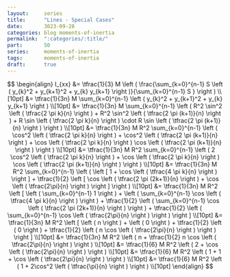 ```yaml
---
layout:     series
title:      "Lines - Special Cases"
date:       3023-09-28
categories: blog moments-of-inertia
permalink:  ":categories/:title/"
part:       50
series:     moments-of-inertia
tags:       moments-of-inertia
draft:      true
---
```


$$
\begin{align}
    I_{xx} 
    &= \tfrac{1}{3} M \left ( \frac{\sum_{k=0}^{n-1} S \left ( y_{k}^2 + y_{k+1}^2 + y_{k} y_{k+1} \right )}{\sum_{k=0}^{n-1} S } \right ) \\[10pt]
    &= \tfrac{1}{3n} M \sum_{k=0}^{n-1} \left ( y_{k}^2 + y_{k+1}^2 + y_{k} y_{k+1} \right ) \\[10pt]
    &= \tfrac{1}{3n} M \sum_{k=0}^{n-1} \left ( R^2 \sin^2 \left ( \tfrac{2 \pi k}{n} \right ) + R^2 \sin^2 \left ( \tfrac{2 \pi (k+1)}{n} \right ) + R \sin \left ( \tfrac{2 \pi k}{n} \right ) \cdot R \sin \left ( \tfrac{2 \pi (k+1)}{n} \right ) \right ) \\[10pt]
    &= \tfrac{1}{3n} M R^2 \sum_{k=0}^{n-1} \left ( \cos^2 \left ( \tfrac{2 \pi k}{n} \right ) + \cos^2 \left ( \tfrac{2 \pi (k+1)}{n} \right ) + \cos \left ( \tfrac{2 \pi k}{n} \right ) \cos \left ( \tfrac{2 \pi (k+1)}{n} \right ) \right ) \\[10pt]
    &= \tfrac{1}{3n} M R^2 \sum_{k=0}^{n-1} \left ( 2 \cos^2 \left ( \tfrac{2 \pi k}{n} \right ) + \cos \left ( \tfrac{2 \pi k}{n} \right ) \cos \left ( \tfrac{2 \pi (k+1)}{n} \right ) \right ) \\[10pt]
    &= \tfrac{1}{3n} M R^2 \sum_{k=0}^{n-1} \left ( \left [ 1 + \cos \left ( \tfrac{4 \pi k}{n} \right ) \right ] + \tfrac{1}{2} \left [ \cos \left ( \tfrac{2 \pi (2k+1)}{n} \right ) + \cos \left ( \tfrac{2\pi}{n} \right )  \right ] \right ) \\[10pt]
    &= \tfrac{1}{3n} M R^2 \left [ \left ( \sum_{k=0}^{n-1} 1 \right ) + \left ( \sum_{k=0}^{n-1} \cos \left ( \tfrac{4 \pi k}{n} \right ) \right ) + \tfrac{1}{2} \left ( \sum_{k=0}^{n-1} \cos \left ( \tfrac{2 \pi (2k+1)}{n} \right ) \right ) + \tfrac{1}{2} \left ( \sum_{k=0}^{n-1} \cos \left ( \tfrac{2\pi}{n} \right ) \right ) \right ] \\[10pt]
    &= \tfrac{1}{3n} M R^2 \left [ \left ( n \right ) + \left ( 0 \right ) + \tfrac{1}{2} \left ( 0 \right ) + \tfrac{1}{2} \left ( n \cos \left ( \tfrac{2\pi}{n} \right ) \right ) \right ] \\[10pt]
    &= \tfrac{1}{3n} M R^2 \left ( n + \tfrac{1}{2} n \cos \left ( \tfrac{2\pi}{n} \right ) \right ) \\[10pt]
    &= \tfrac{1}{6} M R^2 \left ( 2 + \cos \left ( \tfrac{2\pi}{n} \right ) \right ) \\[10pt]
    &= \tfrac{1}{6} M R^2 \left ( 1 + 1 + \cos \left ( \tfrac{2\pi}{n} \right ) \right ) \\[10pt]
    &= \tfrac{1}{6} M R^2 \left ( 1 + 2\cos^2 \left ( \tfrac{\pi}{n} \right ) \right ) \\[10pt]
\end{align}
$$